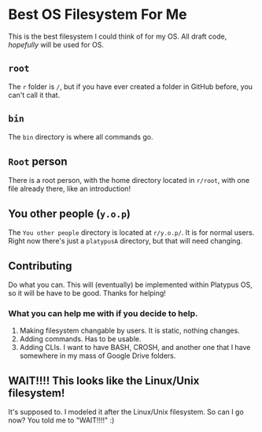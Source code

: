 # Best OS Filesystem For Me
This is the best filesystem I could think of for my OS. All draft code, *hopefully* will be used for OS.
## `root`
The `r` folder is `/`, but if you have ever created a folder in GitHub before, you can't call it that.
## `bin`
The `bin` directory is where all commands go.
## `Root` person
There is a root person, with the home directory located in `r/root`, with one file already there, like an introduction!
## You other people (`y.o.p`)
The `You other people` directory is located at `r/y.o.p/`. It is for normal users. Right now there's just a `platypusA` directory, but that will need changing.
## Contributing
Do what you can. This will (eventually) be implemented within Platypus OS, so it will be have to be good. Thanks for helping!
### What you can help me with if you decide to help.
1. Making filesystem changable by users. It is static, nothing changes.
2. Adding commands. Has to be usable.
3. Adding CLIs. I want to have BASH, CROSH, and another one that I have somewhere in my mass of Google Drive folders.
## WAIT!!!! This looks like the Linux/Unix filesystem!
It's supposed to. I modeled it after the Linux/Unix filesystem. So can I go now? You told me to "WAIT!!!!" :)
